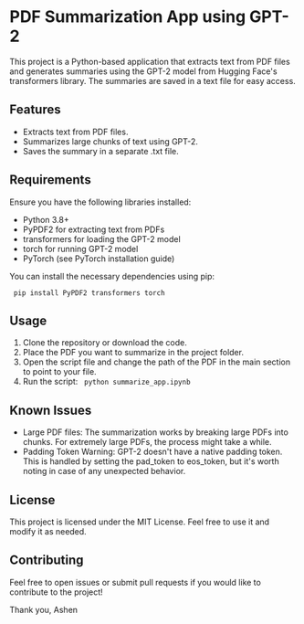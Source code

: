 # PDF Summarization App using GPT-2
This project is a Python-based application that extracts text from PDF files and generates summaries using the GPT-2 model from Hugging Face's transformers library. The summaries are saved in a text file for easy access.

## Features
* Extracts text from PDF files.
* Summarizes large chunks of text using GPT-2.
* Saves the summary in a separate .txt file.

## Requirements

Ensure you have the following libraries installed:

* Python 3.8+
* PyPDF2 for extracting text from PDFs
* transformers for loading the GPT-2 model
* torch for running GPT-2 model
* PyTorch (see PyTorch installation guide)

You can install the necessary dependencies using pip:

<code> pip install PyPDF2 transformers torch </code>

## Usage

1. Clone the repository or download the code.
2. Place the PDF you want to summarize in the project folder.
3. Open the script file and change the path of the PDF in the main section to point to your file.
4. Run the script:
<code> python summarize_app.ipynb </code>

## Known Issues
* Large PDF files: The summarization works by breaking large PDFs into chunks. For extremely large PDFs, the process might take a while.
* Padding Token Warning: GPT-2 doesn't have a native padding token. This is handled by setting the pad_token to eos_token, but it's worth noting in case of any unexpected behavior.
  
## License

This project is licensed under the MIT License. Feel free to use it and modify it as needed.

## Contributing

Feel free to open issues or submit pull requests if you would like to contribute to the project!

Thank you,
Ashen

